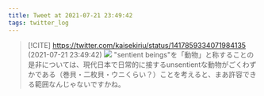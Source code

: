 ```yaml
---
title: Tweet at 2021-07-21 23:49:42
tags: twitter_log
---
```


> [!CITE] https://twitter.com/kaisekiriu/status/1417859334071984135 (2021-07-21 23:49:42)
> ![](https://twitter.com/kaisekiriu/status/1417859334071984135)
> "sentient beings"を「動物」と称することの是非については、現代日本で日常的に接するunsentientな動物がごくわずかである（巻貝・二枚貝・ウニくらい？）ことを考えると、まあ許容できる範囲なんじゃないですかね。
